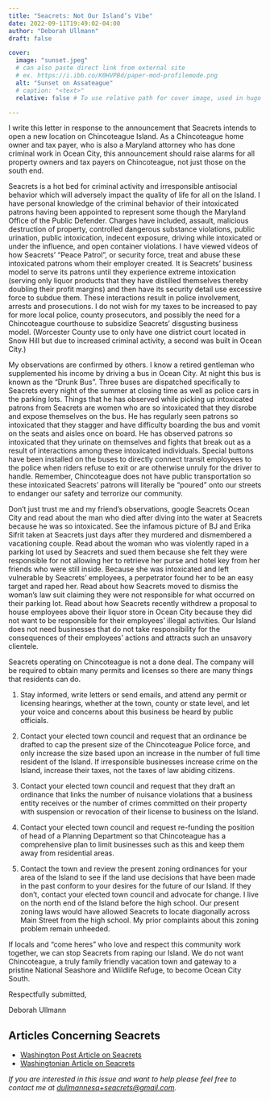 ```yaml
---
title: "Seacrets: Not Our Island’s Vibe"
date: 2022-09-11T19:49:02-04:00
author: "Deborah Ullmann"
draft: false

cover:
  image: "sunset.jpeg"
  # can also paste direct link from external site
  # ex. https://i.ibb.co/K0HVPBd/paper-mod-profilemode.png
  alt: "Sunset on Assateague"
  # caption: "<text>"
  relative: false # To use relative path for cover image, used in hugo Page-bundles

---
```


I write this letter in response to the announcement that Seacrets intends to open a new location on Chincoteague Island.  As a Chincoteague home owner and tax payer, who is also a Maryland attorney who has done criminal work in Ocean City, this announcement should raise alarms for all property owners and tax payers on Chincoteague, not just those on the south end.

Seacrets is a hot bed for criminal activity and irresponsible antisocial behavior which will adversely impact the quality of life for all on the Island.  I have personal knowledge of the criminal behavior of their intoxicated patrons having been appointed to represent some though the Maryland Office of the Public Defender.  Charges have included, assault, malicious destruction of property, controlled dangerous substance violations, public urination, public intoxication, indecent exposure, driving while intoxicated or under the influence, and open container violations. I have viewed videos of how Seacrets’ “Peace Patrol”, or security force, treat and abuse these intoxicated patrons whom their employer created.  It is Seacrets’ business model to serve its patrons until they experience extreme intoxication (serving only liquor products that they have distilled themselves thereby doubling their profit margins) and then have its security detail use excessive force to subdue them.  These interactions result in police involvement, arrests and prosecutions. I do not wish for my taxes to be increased to pay for more local police, county prosecutors, and possibly the need for a Chincoteague courthouse to subsidize Seacrets’ disgusting business model.  (Worcester County use to only have one district court located in Snow Hill but due to increased criminal activity, a second was built in Ocean City.)

My observations are confirmed by others.  I know a retired gentleman who supplemented his income by driving a bus in Ocean City.  At night this bus is known as the “Drunk Bus”.  Three buses are dispatched specifically to Seacrets every night of the summer at closing time as well as police cars in the parking lots. Things that he has observed while picking up intoxicated patrons from Seacrets are women who are so intoxicated that they disrobe and expose themselves on the bus.   He has regularly seen patrons so intoxicated that they stagger and have difficulty boarding the bus and vomit on the seats and aisles once on board. He has observed patrons so intoxicated that they urinate on themselves and fights that break out as a result of interactions among these intoxicated individuals.  Special buttons have been installed on the buses to directly connect transit employees to the police when riders refuse to exit or are otherwise unruly for the driver to handle.  Remember, Chincoteague does not have public transportation so these intoxicated Seacrets’ patrons will literally be “poured” onto our streets to endanger our safety and terrorize our community.

Don’t just trust me and my friend’s observations, google Seacrets Ocean City and read about the man who died after diving into the water at Seacrets because he was so intoxicated.  See the infamous picture of BJ and Erika Sifrit taken at Seacrets just days after they murdered and dismembered a vacationing couple. Read about the woman who was violently raped in a parking lot used by Seacrets and sued them because she felt they were responsible for not allowing her to retrieve her purse and hotel key from her friends who were still inside.  Because she was intoxicated and left vulnerable by Seacrets’ employees, a perpetrator found her to be an easy target and raped her.  Read about how Seacrets moved to dismiss the woman’s law suit claiming they were not responsible for what occurred on their parking lot.  Read about how Seacrets recently withdrew a proposal to house employees above their liquor store in Ocean City because they did not want to be responsible for their employees’ illegal activities.  Our Island does not need businesses that do not take responsibility for the consequences of their employees’ actions and attracts such an unsavory clientele.

Seacrets operating on Chincoteague is not a done deal.  The company will be required to obtain many permits and licenses so there are many things that residents can do.
1. Stay informed, write letters or send emails, and attend any permit or licensing hearings, whether at the town, county or state level, and let your voice and concerns about this business be heard by public officials.
 
2. Contact your elected town council and request that an ordinance be drafted to cap the present size of the Chincoteague Police force, and only increase the size based upon an increase in the number of full time resident of the Island.  If irresponsible businesses increase crime on the Island, increase their taxes, not the taxes of law abiding citizens.  

3. Contact your elected town council and request that they draft an ordinance that links the number of nuisance violations that a business entity receives or the number of crimes committed on their property with suspension or revocation of their license to business on the Island.
 
4. Contact your elected town council and request re-funding the position of head of a Planning Department so that Chincoteague has a comprehensive plan to limit businesses such as this and keep them away from residential areas.
 
5. Contact the town and review the present zoning ordinances for your area of the Island to see if the land use decisions that have been made in the past conform to your desires for the future of our Island.  If they don’t, contact your elected town council and advocate for change.  I live on the north end of the Island before the high school. Our present zoning laws would have allowed Seacrets to locate diagonally across Main Street from the high school.  My prior complaints about this zoning problem remain unheeded.

If locals and “come heres” who love and respect this community work together, we can stop Seacrets from raping our Island.  We do not want Chincoteague, a truly family friendly vacation town and gateway to a pristine National Seashore and Wildlife Refuge, to become Ocean City South.

Respectfully submitted,

Deborah Ullmann

## Articles Concerning Seacrets
- [Washington Post Article on Seacrets](https://www.washingtonpost.com/travel/2022/09/02/seacrets-ocean-city-maryland/)
- [Washingtonian Article on Seacrets](https://www.washingtonian.com/2021/09/01/wet-hot-vax-summer-at-seacrets/)

*If you are interested in this issue and want to help please feel free to contact me at [dullmannesq+seacrets@gmail.com](mailto:dullmannesq+seacrets@gmail.com).*
